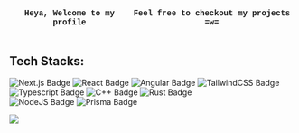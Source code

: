 <div style="display: flex; justify-content: center; text-align: center; font-family: 'Courier New', monospace;">
    <h4>Heya, Welcome to my profile</h4>
    <h4>Feel free to checkout my projects =w=</h4>
</div>

## Tech Stacks:
<img src="https://img.shields.io/badge/nextjs-%231c0626?style=flat&logo=next.js" alt="Next.js Badge" />
<img src="https://img.shields.io/badge/React-%231c0626?style=flat&logo=react" alt="React Badge" />
<img src="https://img.shields.io/badge/Angular-%231c0626?style=flat&logo=angular&logoColor=%23a82837" alt="Angular Badge" />
<img src="https://img.shields.io/badge/TailwindCSS-%231c0626?style=flat&logo=tailwindcss" alt="TailwindCSS Badge" />
<br/>
<img src="https://img.shields.io/badge/Typescript-%231c0626?style=flat&logo=typescript" alt="Typescript Badge" />
<img src="https://img.shields.io/badge/C%2B%2B-%231c0626?style=flat&logo=c%2B%2B" alt="C++ Badge" />
<img src="https://img.shields.io/badge/Rust-1c0626?style=flat&logo=rust" alt="Rust Badge" />
<br/>
<img src="https://img.shields.io/badge/NodeJS-%231c0626?style=flat&logo=node.js" alt="NodeJS Badge" />
<img src="https://img.shields.io/badge/Prisma-%231c0626?style=flat&logo=prisma" alt="Prisma Badge" />

![](https://github-readme-stats.vercel.app/api/top-langs/?username=MystiaFin&theme=dark&hide_border=false&include_all_commits=false&count_private=false&layout=compact)
